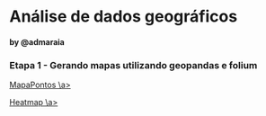 
# Análise de dados geográficos
#### by @admaraia

### Etapa 1 - Gerando mapas utilizando geopandas e folium

<a href="https://github.com/admaraia/sapom/blob/main/mapapontos.html"> MapaPontos \a>

<a href="https://github.com/admaraia/sapom/blob/main/Heatmap.html"> Heatmap \a>
